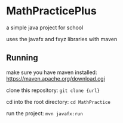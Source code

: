 # MathPracticePlus
a simple java project for school

uses the javafx and fxyz libraries with maven

## Running
make sure you have maven installed: https://maven.apache.org/download.cgi

clone this repository: `git clone {url}`

cd into the root directory: `cd MathPractice`

run the project: `mvn javafx:run`